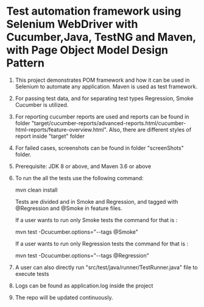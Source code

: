 

Test automation framework using Selenium WebDriver with Cucumber,Java, TestNG and Maven, with Page Object Model Design Pattern
====================================================================================================================================


1. This project demonstrates POM framework and how it can be used 
  in Selenium to automate any application. Maven is used as test framework.

2. For passing test data, and for separating test types Regression, Smoke Cucumber is utilized.

3. For reporting cucumber reports are used and reports can be found in folder "target/cucumber-reports/advanced-reports.html/cucumber-html-reports/feature-overview.html".
   Also, there are different styles of report inside "target" folder

4. For failed cases, screenshots can be found in folder "screenShots" folder.

5. Prerequisite: JDK 8 or above, and Maven 3.6 or above

6. To run the all the tests use the following command:

     mvn clean install

   Tests are divided and in Smoke and Regression, and tagged with @Regression and @Smoke in feature files.

   If a user wants to run only Smoke tests the command for that is :

     mvn test -Dcucumber.options="--tags @Smoke" 

   If a user wants to run only Regression tests the command for that is :

     mvn test -Dcucumber.options="--tags @Regression" 

7. A user can also directly run "src/test/java/runner/TestRunner.java" file to execute tests

8. Logs can be found as application.log inside the project

9. The repo will be updated continuously. 





